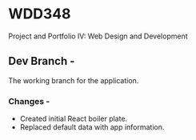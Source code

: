 # WDD348
Project and Portfolio IV: Web Design and Development 


## Dev Branch -
The working branch for the application.

### Changes -
- Created initial React boiler plate.
- Replaced default data with app information.